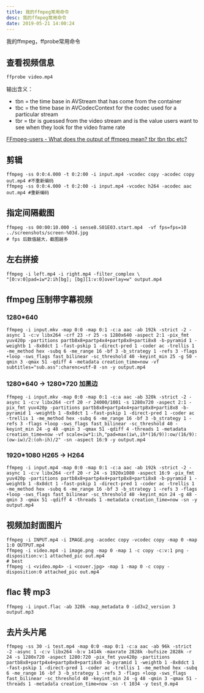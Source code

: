 ```yaml
---
title: 我的ffmpeg常用命令
desc: 我的ffmpeg常用命令
date: 2019-05-21 14:00:24
---
```


我的ffmpeg，ffprobe常用命令

<!--more-->

## 查看视频信息

```
ffprobe video.mp4
```

输出含义：
- tbn = the time base in AVStream that has come from the container
- tbc = the time base in AVCodecContext for the codec used for a particular stream
- tbr = tbr is guessed from the video stream and is the value users want to see when they look for the video frame rate

[FFmpeg-users - What does the output of ffmpeg mean? tbr tbn tbc etc?](http://www.ffmpeg-archive.org/What-does-the-output-of-ffmpeg-mean-tbr-tbn-tbc-etc-td941538.html)

## 剪辑

```
ffmpeg -ss 0:0:4.000 -t 0:2:00 -i input.mp4 -vcodec copy -acodec copy out.mp4 #不重新编码
ffmpeg -ss 0:0:4.000 -t 0:2:00 -i input.mp4 -vcodec h264 -acodec aac out.mp4 #重新编码
```

## 指定间隔截图

```
ffmpeg -ss 00:00:10.000 -i sense8.S01E03.start.mp4  -vf fps=fps=10 ../screenshots/screen-%03d.jpg
# fps 后数值越大，截图越多
```

## 左右拼接

```
ffmpeg -i left.mp4 -i right.mp4 -filter_complex \
"[0:v:0]pad=iw*2:ih[bg]; [bg][1:v:0]overlay=w" output.mp4
```

## ffmpeg 压制带字幕视频

### 1280*640

```
ffmpeg -i input.mkv -map 0:0 -map 0:1 -c:a aac -ab 192k -strict -2 -async 1 -c:v libx264 -crf 23 -r 25 -s 1280x640 -aspect 2:1 -pix_fmt yuv420p -partitions partb8x8+partp4x4+partp8x8+parti8x8 -b-pyramid 1 -weightb 1 -8x8dct 1 -fast-pskip 1 -direct-pred 1 -coder ac -trellis 1 -me_method hex -subq 6 -me_range 16 -bf 3 -b_strategy 1 -refs 3 -flags +loop -sws_flags fast_bilinear -sc_threshold 40 -keyint_min 25 -g 50 -qmin 3 -qmax 51 -qdiff 4 -metadata creation_time=now -vf subtitles="sub.ass":charenc=utf-8 -sn -y output.mp4
```

### 1280\*640 -> 1280\*720 加黑边

```
ffmpeg -i input.mkv -map 0:0 -map 0:1 -c:a aac -ab 320k -strict -2 -async 1 -c:v libx264 -crf 20 -r 24000/1001 -s 1280x720 -aspect 2:1 -pix_fmt yuv420p -partitions partb8x8+partp4x4+partp8x8+parti8x8 -b-pyramid 1 -weightb 1 -8x8dct 1 -fast-pskip 1 -direct-pred 1 -coder ac -trellis 1 -me_method hex -subq 6 -me_range 16 -bf 3 -b_strategy 1 -refs 3 -flags +loop -sws_flags fast_bilinear -sc_threshold 40 -keyint_min 24 -g 48 -qmin 3 -qmax 51 -qdiff 4 -threads 1 -metadata creation_time=now -vf scale=iw*1:ih,"pad=max(iw\,ih*(16/9)):ow/(16/9):(ow-iw)/2:(oh-ih)/2" -sn -aspect 16:9 -y output.mp4
```

### 1920*1080 H265 -> H264

```
ffmpeg -i input.mp4 -map 0:0 -map 0:1 -c:a aac -ab 192k -strict -2 -async 1 -c:v libx264 -crf 20 -r 24 -s 1920x1080 -aspect 16:9 -pix_fmt yuv420p -partitions partb8x8+partp4x4+partp8x8+parti8x8 -b-pyramid 1 -weightb 1 -8x8dct 1 -fast-pskip 1 -direct-pred 1 -coder ac -trellis 1 -me_method hex -subq 6 -me_range 16 -bf 3 -b_strategy 1 -refs 3 -flags +loop -sws_flags fast_bilinear -sc_threshold 40 -keyint_min 24 -g 48 -qmin 3 -qmax 51 -qdiff 4 -threads 1 -metadata creation_time=now -sn -y output.mp4
```

## 视频加封面图片

```
ffmpeg -i INPUT.mp4 -i IMAGE.png -acodec copy -vcodec copy -map 0 -map 1:0 OUTPUT.mp4
ffmpeg -i video.mp4 -i image.png -map 0 -map 1 -c copy -c:v:1 png -disposition:v:1 attached_pic out.mp4
# best
ffmpeg -i <video.mp4> -i <cover.jpg> -map 1 -map 0 -c copy -disposition:0 attached_pic out.mp4
```

## flac 转 mp3

```
ffmpeg -i input.flac -ab 320k -map_metadata 0 -id3v2_version 3 output.mp3
```

## 去片头片尾

```
ffmpeg -ss 30 -i test.mp4 -map 0:0 -map 0:1 -c:a aac -ab 96k -strict -2 -async 1 -c:v libx264 -b:v 1414k -maxrate 2828k -bufsize 2828k -r 24 -s 1280x720 -aspect 1280:720 -pix_fmt yuv420p -partitions partb8x8+partp4x4+partp8x8+parti8x8 -b-pyramid 1 -weightb 1 -8x8dct 1 -fast-pskip 1 -direct-pred 1 -coder ac -trellis 1 -me_method hex -subq 6 -me_range 16 -bf 3 -b_strategy 1 -refs 3 -flags +loop -sws_flags fast_bilinear -sc_threshold 40 -keyint_min 24 -g 48 -qmin 3 -qmax 51 -threads 1 -metadata creation_time=now -sn -t 1034 -y test_0.mp4
```
